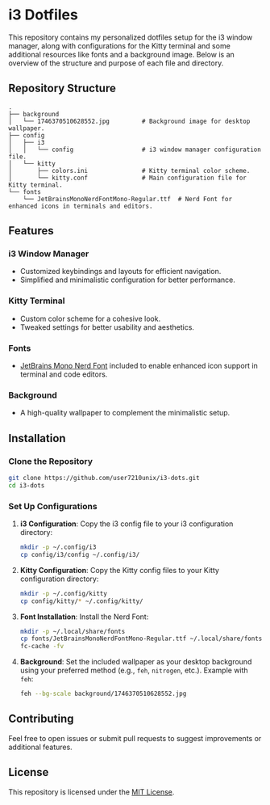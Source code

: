 # i3 Dotfiles

This repository contains my personalized dotfiles setup for the i3 window manager, along with configurations for the Kitty terminal and some additional resources like fonts and a background image. Below is an overview of the structure and purpose of each file and directory.

## Repository Structure

```
.
├── background
│   └── 1746370510628552.jpg         # Background image for desktop wallpaper.
├── config
│   ├── i3
│   │   └── config                   # i3 window manager configuration file.
│   └── kitty
│       ├── colors.ini               # Kitty terminal color scheme.
│       └── kitty.conf               # Main configuration file for Kitty terminal.
└── fonts
    └── JetBrainsMonoNerdFontMono-Regular.ttf  # Nerd Font for enhanced icons in terminals and editors.
```

## Features

### i3 Window Manager

* Customized keybindings and layouts for efficient navigation.
* Simplified and minimalistic configuration for better performance.

### Kitty Terminal

* Custom color scheme for a cohesive look.
* Tweaked settings for better usability and aesthetics.

### Fonts

* [JetBrains Mono Nerd Font](https://www.nerdfonts.com/) included to enable enhanced icon support in terminal and code editors.

### Background

* A high-quality wallpaper to complement the minimalistic setup.

## Installation

### Clone the Repository

```bash
git clone https://github.com/user7210unix/i3-dots.git
cd i3-dots
```

### Set Up Configurations

1. **i3 Configuration**:
   Copy the i3 config file to your i3 configuration directory:

   ```bash
   mkdir -p ~/.config/i3
   cp config/i3/config ~/.config/i3/
   ```

2. **Kitty Configuration**:
   Copy the Kitty config files to your Kitty configuration directory:

   ```bash
   mkdir -p ~/.config/kitty
   cp config/kitty/* ~/.config/kitty/
   ```

3. **Font Installation**:
   Install the Nerd Font:

   ```bash
   mkdir -p ~/.local/share/fonts
   cp fonts/JetBrainsMonoNerdFontMono-Regular.ttf ~/.local/share/fonts/
   fc-cache -fv
   ```

4. **Background**:
   Set the included wallpaper as your desktop background using your preferred method (e.g., `feh`, `nitrogen`, etc.).
   Example with `feh`:

   ```bash
   feh --bg-scale background/1746370510628552.jpg
   ```

## Contributing

Feel free to open issues or submit pull requests to suggest improvements or additional features.

## License

This repository is licensed under the [MIT License](LICENSE).


